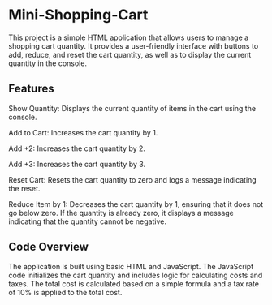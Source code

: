 # Mini-Shopping-Cart

This project is a simple HTML application that allows users to manage a shopping cart quantity. It provides a user-friendly interface with buttons to add, reduce, and reset the cart quantity, as well as to display the current quantity in the console.

## Features

Show Quantity: Displays the current quantity of items in the cart using the console.

Add to Cart: Increases the cart quantity by 1.

Add +2: Increases the cart quantity by 2.

Add +3: Increases the cart quantity by 3.

Reset Cart: Resets the cart quantity to zero and logs a message indicating the reset.

Reduce Item by 1: Decreases the cart quantity by 1, ensuring that it does not go below zero. If the quantity is already zero, it displays a message indicating that the quantity cannot be negative.

## Code Overview

The application is built using basic HTML and JavaScript. The JavaScript code initializes the cart quantity and includes logic for calculating costs and taxes. The total cost is calculated based on a simple formula and a tax rate of 10% is applied to the total cost.

